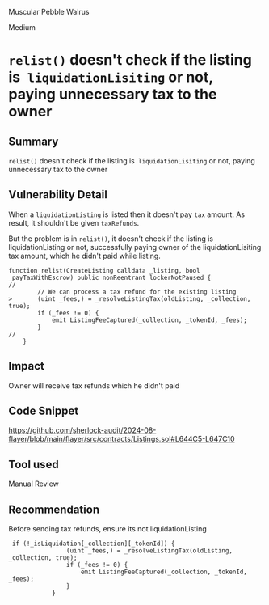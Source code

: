 Muscular Pebble Walrus

Medium

# `relist()` doesn't check if the listing is` liquidationLisiting` or not, paying unnecessary tax to the owner

## Summary
`relist()` doesn't check if the listing is` liquidationLisiting` or not, paying unnecessary tax to the owner

## Vulnerability Detail
When a `liquidationListing` is listed then it doesn't pay `tax` amount. As result, it shouldn't be given `taxRefunds`. 

But the problem is in `relist()`, it doesn't check if the listing is liquidationListing or not, successfully paying owner of the liquidationLisiting tax amount, which he didn't paid while listing.
```solidity
function relist(CreateListing calldata _listing, bool _payTaxWithEscrow) public nonReentrant lockerNotPaused {
//
        // We can process a tax refund for the existing listing
>       (uint _fees,) = _resolveListingTax(oldListing, _collection, true);
        if (_fees != 0) {
            emit ListingFeeCaptured(_collection, _tokenId, _fees);
        }
//
    }
```

## Impact
Owner will receive tax refunds which he didn't paid

## Code Snippet
https://github.com/sherlock-audit/2024-08-flayer/blob/main/flayer/src/contracts/Listings.sol#L644C5-L647C10

## Tool used
Manual Review

## Recommendation
Before sending tax refunds, ensure its not liquidationListing
```solidity
 if (!_isLiquidation[_collection][_tokenId]) {
                (uint _fees,) = _resolveListingTax(oldListing, _collection, true);
                if (_fees != 0) {
                    emit ListingFeeCaptured(_collection, _tokenId, _fees);
                }
            }
```